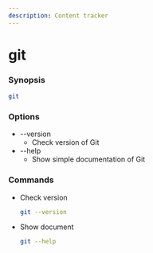 ```yaml
---
description: Content tracker
---
```


# git

### Synopsis

```bash
git
```

### Options

* \--version
  * Check version of Git
* \--help&#x20;
  * Show simple documentation of Git

### Commands

*   Check version

    ```bash
    git --version
    ```
*   Show document

    ```bash
    git --help
    ```


